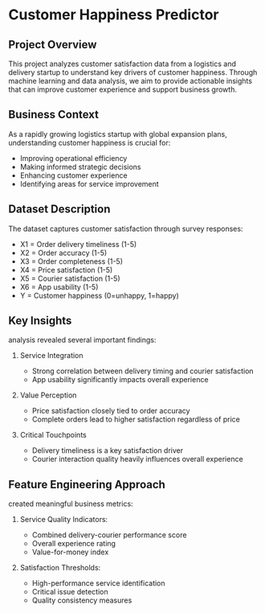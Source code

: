 # Customer Happiness Predictor

## Project Overview
This project analyzes customer satisfaction data from a logistics and delivery startup to understand key drivers of customer happiness. Through machine learning and data analysis, we aim to provide actionable insights that can improve customer experience and support business growth.

## Business Context
As a rapidly growing logistics startup with global expansion plans, understanding customer happiness is crucial for:
- Improving operational efficiency
- Making informed strategic decisions
- Enhancing customer experience
- Identifying areas for service improvement

## Dataset Description
The dataset captures customer satisfaction through survey responses:
- X1 = Order delivery timeliness (1-5)
- X2 = Order accuracy (1-5)
- X3 = Order completeness (1-5)
- X4 = Price satisfaction (1-5)
- X5 = Courier satisfaction (1-5)
- X6 = App usability (1-5)
- Y = Customer happiness (0=unhappy, 1=happy)

## Key Insights
analysis revealed several important findings:
1. Service Integration
   - Strong correlation between delivery timing and courier satisfaction
   - App usability significantly impacts overall experience

2. Value Perception
   - Price satisfaction closely tied to order accuracy
   - Complete orders lead to higher satisfaction regardless of price

3. Critical Touchpoints
   - Delivery timeliness is a key satisfaction driver
   - Courier interaction quality heavily influences overall experience

## Feature Engineering Approach
 created meaningful business metrics:
1. Service Quality Indicators:
   - Combined delivery-courier performance score
   - Overall experience rating
   - Value-for-money index

2. Satisfaction Thresholds:
   - High-performance service identification
   - Critical issue detection
   - Quality consistency measures
